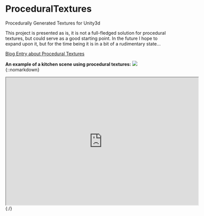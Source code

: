 ProceduralTextures
==================

Procedurally Generated Textures for Unity3d

This project is presented as is, it is not a full-fledged solution for procedural textures, but could serve as a good starting point.  In the future I hope to expand upon it, but for the time being it is in a bit of a rudimentary state...

[Blog Entry about Procedural Textures](http://dentedpixel.com/developer-diary/how-created-my-own-procedural-textures-for-unity3d/)


**An example of a kitchen scene using procedural textures:**
![](https://dl.dropboxusercontent.com/u/10227043/ProceduralTextures/KitchenScene/KitchenScene.png)
{::nomarkdown}
<iframe src="http://dentedpixel.com/prototypes/Kitchen_WebGL/" width="600" height="400"></iframe>
{:/}

